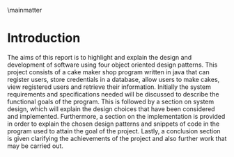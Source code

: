 \mainmatter

# Introduction
The aims of this report is to highlight and explain the design and development of software using four object oriented design patterns. This project consists of a cake maker shop program written in java that can register users, store credentials in a database, allow users to make cakes, view registered users and retrieve their information. Initially the system requirements and specifications needed will be discussed to describe the functional goals of the program. This is followed by a section on system design, which will explain the design choices that have been considered and implemented. Furthermore, a section on the implementation is provided in order to explain the chosen design patterns and snippets of code in the program used to attain the goal of the project. Lastly, a conclusion section is given clarifying the achievements of the project and also further work that may be carried out.


